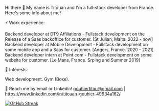 Hi there 👋
My name is Titouan and I'm a full-stack developer from France. Here's some info about me!

⚡ Work experience:

Backend developer at DT9 Affiliations - Fullstack development on the Release of a Saas backoffice for customer. [St Julian, Malta. 2022 - now]
Backend developer at Mobile Development - Fullstack development on some mobile app and a Saas for customer. [Angers, France. 2020 - 2021]
Backend developer intern at Point com - Fullstack development on some website for customer. [Le Mans, France. Srping and Summer 2019]

🌱 Interests:

Web development.
Gym (Boxe).

💬 Reach me by email or LinkedIn! gouhiertitou@gmail.com | https://www.linkedin.com/in/titouan-gouhier-49934a162/

[![GitHub Streak](https://github-readme-streak-stats.herokuapp.com/?user=Titouan72)](https://git.io/streak-stats)

